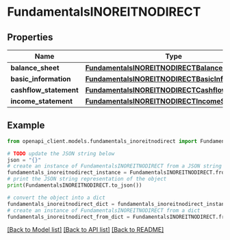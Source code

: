 # FundamentalsINOREITNODIRECT


## Properties

Name | Type | Description | Notes
------------ | ------------- | ------------- | -------------
**balance_sheet** | [**FundamentalsINOREITNODIRECTBalanceSheet**](FundamentalsINOREITNODIRECTBalanceSheet.md) |  | [optional] 
**basic_information** | [**FundamentalsINOREITNODIRECTBasicInformation**](FundamentalsINOREITNODIRECTBasicInformation.md) |  | [optional] 
**cashflow_statement** | [**FundamentalsINOREITNODIRECTCashflowStatement**](FundamentalsINOREITNODIRECTCashflowStatement.md) |  | [optional] 
**income_statement** | [**FundamentalsINOREITNODIRECTIncomeStatement**](FundamentalsINOREITNODIRECTIncomeStatement.md) |  | [optional] 

## Example

```python
from openapi_client.models.fundamentals_inoreitnodirect import FundamentalsINOREITNODIRECT

# TODO update the JSON string below
json = "{}"
# create an instance of FundamentalsINOREITNODIRECT from a JSON string
fundamentals_inoreitnodirect_instance = FundamentalsINOREITNODIRECT.from_json(json)
# print the JSON string representation of the object
print(FundamentalsINOREITNODIRECT.to_json())

# convert the object into a dict
fundamentals_inoreitnodirect_dict = fundamentals_inoreitnodirect_instance.to_dict()
# create an instance of FundamentalsINOREITNODIRECT from a dict
fundamentals_inoreitnodirect_from_dict = FundamentalsINOREITNODIRECT.from_dict(fundamentals_inoreitnodirect_dict)
```
[[Back to Model list]](../README.md#documentation-for-models) [[Back to API list]](../README.md#documentation-for-api-endpoints) [[Back to README]](../README.md)


